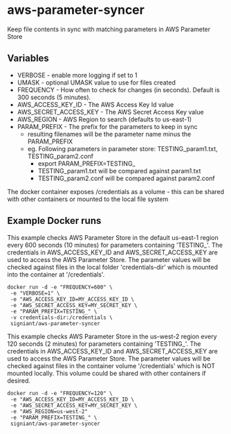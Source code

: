 # aws-parameter-syncer
Keep file contents in sync with matching parameters in AWS Parameter Store

## Variables

- VERBOSE - enable more logging if set to 1
- UMASK - optional UMASK value to use for files created
- FREQUENCY - How often to check for changes (in seconds). Default is 300 seconds (5 minutes).
- AWS_ACCESS_KEY_ID - The AWS Access Key Id value
- AWS_SECRET_ACCESS_KEY - The AWS Secret Access Key value
- AWS_REGION - AWS Region to search (defaults to us-east-1)
- PARAM_PREFIX - The prefix for the parameters to keep in sync
    - resulting filenames will be the parameter name minus the PARAM_PREFIX
    - eg. Following parameters in parameter store: TESTING_param1.txt, TESTING_param2.conf
        - export PARAM_PREFIX=TESTING_
        - TESTING_param1.txt will be compared against param1.txt
        - TESTING_param2.conf will be compared against param2.conf

The docker container exposes /credentials as a volume - this can be shared with other
containers or mounted to the local file system


## Example Docker runs


This example checks AWS Parameter Store in the default us-east-1 region every 600 seconds (10 minutes)
for parameters containing 'TESTING_'. The credentials in AWS_ACCESS_KEY_ID and AWS_SECRET_ACCESS_KEY are
used to access the AWS Parameter Store. The parameter values will be checked against files in the local
folder 'credentials-dir' which is mounted into the container at '/credentials'.


````
docker run -d -e "FREQUENCY=600" \
 -e "VERBOSE=1" \
 -e "AWS_ACCESS_KEY_ID=MY_ACCESS_KEY_ID \
 -e "AWS_SECRET_ACCESS_KEY=MY_SECRET_KEY \
 -e "PARAM_PREFIX=TESTING_" \
 -v credentials-dir:/credentials \
 signiant/aws-parameter-syncer
````

This example checks AWS Parameter Store in the us-west-2 region every 120 seconds (2 minutes)
for parameters containing 'TESTING_'. The credentials in AWS_ACCESS_KEY_ID and AWS_SECRET_ACCESS_KEY are
used to access the AWS Parameter Store. The parameter values will be checked against files in the container
volume '/credentials' which is NOT mounted locally. This volume could be shared with other containers if
desired.


````
docker run -d -e "FREQUENCY=120" \
 -e "AWS_ACCESS_KEY_ID=MY_ACCESS_KEY_ID \
 -e "AWS_SECRET_ACCESS_KEY=MY_SECRET_KEY \
 -e "AWS_REGION=us-west-2"
 -e "PARAM_PREFIX=TESTING_" \
 signiant/aws-parameter-syncer
````





